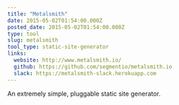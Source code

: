 ```yaml
---
title: "Metalsmith"
date: 2015-05-02T01:54:00.000Z
posted_date: 2015-05-02T01:54:00.000Z
type: tool
slug: metalsmith
tool_type: static-site-generator
links:
  website: http://www.metalsmith.io/
  github: https://github.com/segmentio/metalsmith.io
  slack: https://metalsmith-slack.herokuapp.com
---
```

An extremely simple, pluggable static site generator.




